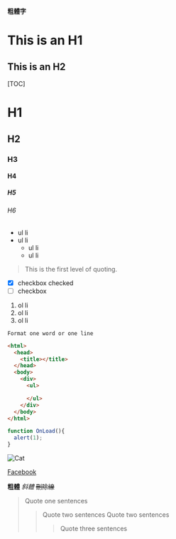 **粗體字**



This is an H1 
=============

This is an H2
-------------

[TOC]

# H1
## H2
### H3
#### H4
##### H5
###### H6

* ul li
* ul li
  * ul li
  * ul li
  
> This is the first level of quoting.

- [x] checkbox checked
- [ ] checkbox

1. ol li
2. ol li
3. ol li

`Format one word or one line`

```html
<html>
  <head>
    <title></title>
  </head>
  <body>
    <div>
      <ul>

      </ul>
    </div>
  </body>
</html>
```

```js
function OnLoad(){
  alert(1);
}
```

![Cat](http://provectapet.com/wp-content/uploads/2017/02/provecta-for-pets-gray-cat_opt.jpg)

[Facebook](http://www.facebook.com)

**粗體**
_斜體_
~~刪除線~~

>Quote one sentences
>>Quote two sentences
>>Quote two sentences
>>>Quote three sentences
